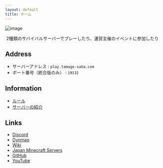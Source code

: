 ```yaml
---
layout: default
title: ホーム
---
```


![image](https://cdn.discordapp.com/attachments/962216466076291092/1010557165787943023/2022-08-18_12.27.41.png)

<p style="text-align: center;">
2種類のサバイバルサーバーでプレーしたり、運営主催のイベントに参加したり
</p>

## Address

- サーバーアドレス : `play.tamago-saba.com`
- ポート番号（統合版のみ） : `19132`

## Information

- [ルール](rules/index.md)
- [サーバーの紹介](servers/index.md)

## Links

- [Discord](https://discord.gg/eVGqDxrsmv)
- [Dynmap](https://map.tamago-saba.com)
- [Wiki](https://wiki.tamago-saba.com)
- [Japan Minecraft Servers](https://minecraft.jp/servers/play.tamago-saba.com)
- [GitHub](https://github.com/tamago-saba)
- [YouTube](https://www.youtube.com/channel/UCLyRcPT4LbzW6bTJ3bw2yjQ)

